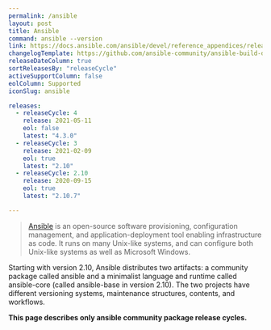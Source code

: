 ```yaml
---
permalink: /ansible
layout: post
title: Ansible
command: ansible --version
link: https://docs.ansible.com/ansible/devel/reference_appendices/release_and_maintenance.html
changelogTemplate: https://github.com/ansible-community/ansible-build-data/blob/main/__RELEASE_CYCLE__/CHANGELOG-v__RELEASE_CYCLE__.rst
releaseDateColumn: true
sortReleasesBy: "releaseCycle"
activeSupportColumn: false
eolColumn: Supported
iconSlug: ansible

releases:
  - releaseCycle: 4
    release: 2021-05-11
    eol: false
    latest: "4.3.0"
  - releaseCycle: 3
    release: 2021-02-09
    eol: true
    latest: "2.10"
  - releaseCycle: 2.10
    release: 2020-09-15
    eol: true
    latest: "2.10.7"

---
```

> [Ansible](https://ansible.com) is an open-source software provisioning, configuration management, and application-deployment tool enabling infrastructure as code. It runs on many Unix-like systems, and can configure both Unix-like systems as well as Microsoft Windows.

Starting with version 2.10, Ansible distributes two artifacts: a community package called ansible and a minimalist language and runtime called ansible-core (called ansible-base in version 2.10). The two projects have different versioning systems, maintenance structures, contents, and workflows. 

**This page describes only ansible community package release cycles.**